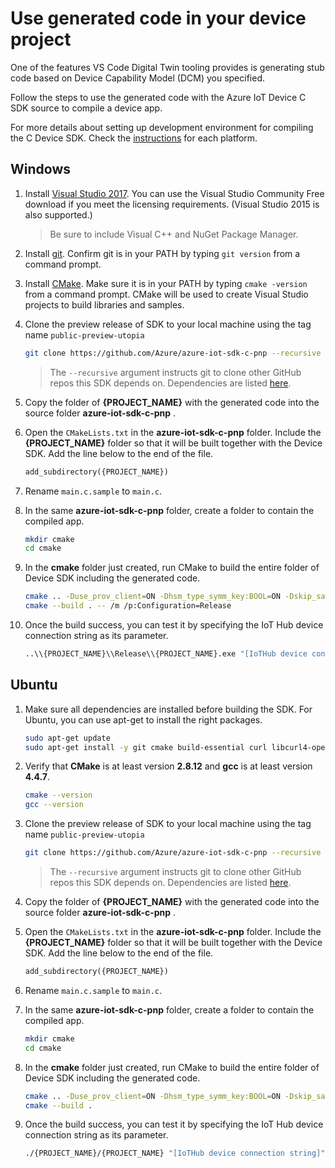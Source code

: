 # Use generated code in your device project

One of the features VS Code Digital Twin tooling provides is generating stub code based on Device Capability Model (DCM) you specified.

Follow the steps to use the generated code with the Azure IoT Device C SDK source to compile a device app.

For more details about setting up development environment for compiling the C Device SDK. Check the [instructions](https://github.com/Azure/azure-iot-sdk-c/blob/master/iothub_client/readme.md#compiling-the-c-device-sdk) for each platform.

## Windows

1. Install [Visual Studio 2017](https://www.visualstudio.com/downloads/). You can use the Visual Studio Community Free download if you meet the licensing requirements. (Visual Studio 2015 is also supported.)

    > Be sure to include Visual C++ and NuGet Package Manager.

1. Install [git](http://www.git-scm.com/). Confirm git is in your PATH by typing `git version` from a command prompt.

1. Install [CMake](https://cmake.org/). Make sure it is in your PATH by typing `cmake -version` from a command prompt. CMake will be used to create Visual Studio projects to build libraries and samples.

1. Clone the preview release of SDK to your local machine using the tag name `public-preview-utopia`
    ```bash
    git clone https://github.com/Azure/azure-iot-sdk-c-pnp --recursive -b public-preview-utopia
    ```
    > The `--recursive` argument instructs git to clone other GitHub repos this SDK depends on. Dependencies are listed [here](https://github.com/Azure/azure-iot-sdk-c/blob/master/.gitmodules).

1. Copy the folder of **{PROJECT_NAME}** with the generated code into the source folder **azure-iot-sdk-c-pnp** .

1. Open the `CMakeLists.txt` in the **azure-iot-sdk-c-pnp** folder. Include the **{PROJECT_NAME}** folder so that it will be built together with the Device SDK. Add the line below to the end of the file.
    ```txt
    add_subdirectory({PROJECT_NAME})
    ```

1. Rename `main.c.sample` to `main.c`.

1. In the same **azure-iot-sdk-c-pnp** folder, create a folder to contain the compiled app.
    ```bash
    mkdir cmake
    cd cmake
    ```

1. In the **cmake** folder just created, run CMake to build the entire folder of Device SDK including the generated code.
    ```bash
    cmake .. -Duse_prov_client=ON -Dhsm_type_symm_key:BOOL=ON -Dskip_samples:BOOL=ON
    cmake --build . -- /m /p:Configuration=Release
    ```

1. Once the build success, you can test it by specifying the IoT Hub device connection string as its parameter.
    ```bash
    ..\\{PROJECT_NAME}\\Release\\{PROJECT_NAME}.exe "[IoTHub device connection string]"
    ```

## Ubuntu

1. Make sure all dependencies are installed before building the SDK. For Ubuntu, you can use apt-get to install the right packages.
    ```bash
    sudo apt-get update
    sudo apt-get install -y git cmake build-essential curl libcurl4-openssl-dev libssl-dev uuid-dev
    ```

1. Verify that **CMake** is at least version **2.8.12** and **gcc** is at least version **4.4.7**.
    ```bash
    cmake --version
    gcc --version
    ```

1. Clone the preview release of SDK to your local machine using the tag name `public-preview-utopia`
    ```bash
    git clone https://github.com/Azure/azure-iot-sdk-c-pnp --recursive -b public-preview-utopia
    ```
    > The `--recursive` argument instructs git to clone other GitHub repos this SDK depends on. Dependencies are listed [here](https://github.com/Azure/azure-iot-sdk-c/blob/master/.gitmodules).

1. Copy the folder of **{PROJECT_NAME}** with the generated code into the source folder **azure-iot-sdk-c-pnp** .

1. Open the `CMakeLists.txt` in the **azure-iot-sdk-c-pnp** folder. Include the **{PROJECT_NAME}** folder so that it will be built together with the Device SDK. Add the line below to the end of the file.
    ```txt
    add_subdirectory({PROJECT_NAME})
    ```

1. Rename `main.c.sample` to `main.c`.

1. In the same **azure-iot-sdk-c-pnp** folder, create a folder to contain the compiled app.
    ```bash
    mkdir cmake
    cd cmake
    ```

1. In the **cmake** folder just created, run CMake to build the entire folder of Device SDK including the generated code.
    ```bash
    cmake .. -Duse_prov_client=ON -Dhsm_type_symm_key:BOOL=ON -Dskip_samples:BOOL=ON
    cmake --build .
    ```

1. Once the build success, you can test it by specifying the IoT Hub device connection string as its parameter.
    ```bash
    ./{PROJECT_NAME}/{PROJECT_NAME} "[IoTHub device connection string]"
    ```